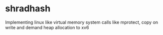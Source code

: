 # shradhash
Implementing linux like virtual memory system calls like mprotect, copy on write and demand heap allocation to xv6
